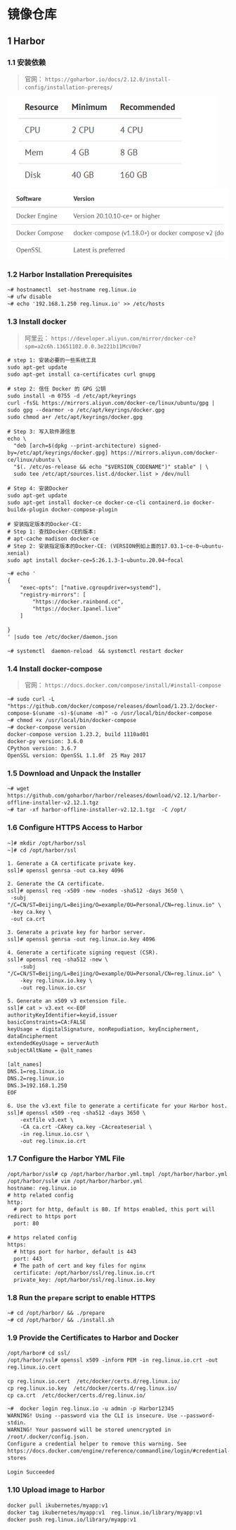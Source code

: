 # 镜像仓库

## 1 Harbor


### 1.1 安装依赖

> 官网： `https://goharbor.io/docs/2.12.0/install-config/installation-prereqs/`

![img.png](img.png)
![img_1.png](img_1.png)

### 1.2 Harbor Installation Prerequisites

```shell
~# hostnamectl  set-hostname reg.linux.io
~# ufw disable
~# echo '192.168.1.250 reg.linux.io' >> /etc/hosts
```
### 1.3 Install docker

> 阿里云： `https://developer.aliyun.com/mirror/docker-ce?spm=a2c6h.13651102.0.0.3e221b11McV0m7`

```shell
# step 1: 安装必要的一些系统工具
sudo apt-get update
sudo apt-get install ca-certificates curl gnupg

# step 2: 信任 Docker 的 GPG 公钥
sudo install -m 0755 -d /etc/apt/keyrings
curl -fsSL https://mirrors.aliyun.com/docker-ce/linux/ubuntu/gpg | sudo gpg --dearmor -o /etc/apt/keyrings/docker.gpg
sudo chmod a+r /etc/apt/keyrings/docker.gpg

# Step 3: 写入软件源信息
echo \
  "deb [arch=$(dpkg --print-architecture) signed-by=/etc/apt/keyrings/docker.gpg] https://mirrors.aliyun.com/docker-ce/linux/ubuntu \
  "$(. /etc/os-release && echo "$VERSION_CODENAME")" stable" | \
  sudo tee /etc/apt/sources.list.d/docker.list > /dev/null
 
# Step 4: 安装Docker
sudo apt-get update
sudo apt-get install docker-ce docker-ce-cli containerd.io docker-buildx-plugin docker-compose-plugin

# 安装指定版本的Docker-CE:
# Step 1: 查找Docker-CE的版本:
# apt-cache madison docker-ce
# Step 2: 安装指定版本的Docker-CE: (VERSION例如上面的17.03.1~ce-0~ubuntu-xenial)
sudo apt install docker-ce=5:26.1.3-1~ubuntu.20.04~focal
```

```shell
~# echo '
{
    "exec-opts": ["native.cgroupdriver=systemd"],
    "registry-mirrors": [
        "https://docker.rainbond.cc",
        "https://docker.1panel.live"
    ]

}
' |sudo tee /etc/docker/daemon.json

~# systemctl  daemon-reload  && systemctl restart docker
```

### 1.4 Install docker-compose

> 官网： `https://docs.docker.com/compose/install/#install-compose`

```shell
~# sudo curl -L "https://github.com/docker/compose/releases/download/1.23.2/docker-compose-$(uname -s)-$(uname -m)" -o /usr/local/bin/docker-compose
~# chmod +x /usr/local/bin/docker-compose
~# docker-compose version
docker-compose version 1.23.2, build 1110ad01
docker-py version: 3.6.0
CPython version: 3.6.7
OpenSSL version: OpenSSL 1.1.0f  25 May 2017
```

### 1.5 Download and Unpack the Installer

```shell
~# wget https://github.com/goharbor/harbor/releases/download/v2.12.1/harbor-offline-installer-v2.12.1.tgz
~# tar -xf harbor-offline-installer-v2.12.1.tgz  -C /opt/

```

### 1.6 Configure HTTPS Access to Harbor

```
~]# mkdir /opt/harbor/ssl
~]# cd /opt/harbor/ssl
```

```
1. Generate a CA certificate private key.
ssl]# openssl genrsa -out ca.key 4096
```

```
2. Generate the CA certificate.
ssl]# openssl req -x509 -new -nodes -sha512 -days 3650 \
 -subj "/C=CN/ST=Beijing/L=Beijing/O=example/OU=Personal/CN=reg.linux.io" \
 -key ca.key \
 -out ca.crt
```

```
3. Generate a private key for harbor server.
ssl]# openssl genrsa -out reg.linux.io.key 4096
```

```
4. Generate a certificate signing request (CSR).
ssl]# openssl req -sha512 -new \
    -subj "/C=CN/ST=Beijing/L=Beijing/O=example/OU=Personal/CN=reg.linux.io" \
    -key reg.linux.io.key \
    -out reg.linux.io.csr
```

```
5. Generate an x509 v3 extension file.
ssl]# cat > v3.ext <<-EOF
authorityKeyIdentifier=keyid,issuer
basicConstraints=CA:FALSE
keyUsage = digitalSignature, nonRepudiation, keyEncipherment, dataEncipherment
extendedKeyUsage = serverAuth
subjectAltName = @alt_names

[alt_names]
DNS.1=reg.linux.io
DNS.2=reg.linux.io
DNS.3=192.168.1.250
EOF
```

```
6. Use the v3.ext file to generate a certificate for your Harbor host.
ssl]# openssl x509 -req -sha512 -days 3650 \
    -extfile v3.ext \
    -CA ca.crt -CAkey ca.key -CAcreateserial \
    -in reg.linux.io.csr \
    -out reg.linux.io.crt
```

### 1.7 Configure the Harbor YML File

```shell
/opt/harbor/ssl# cp /opt/harbor/harbor.yml.tmpl /opt/harbor/harbor.yml
/opt/harbor/ssl# vim /opt/harbor/harbor.yml
hostname: reg.linux.io
# http related config
http:
  # port for http, default is 80. If https enabled, this port will redirect to https port
  port: 80

# https related config
https:
  # https port for harbor, default is 443
  port: 443
  # The path of cert and key files for nginx
  certificate: /opt/harbor/ssl/reg.linux.io.crt
  private_key: /opt/harbor/ssl/reg.linux.io.key
```

### 1.8 Run the `prepare` script to enable HTTPS

```shell
~# cd /opt/harbor/ && ./prepare
~# cd /opt/harbor/ && ./install.sh
```

### 1.9 Provide the Certificates to Harbor and Docker

```shell
/opt/harbor# cd ssl/
/opt/harbor/ssl# openssl x509 -inform PEM -in reg.linux.io.crt -out reg.linux.io.cert

cp reg.linux.io.cert  /etc/docker/certs.d/reg.linux.io/
cp reg.linux.io.key  /etc/docker/certs.d/reg.linux.io/
cp ca.crt  /etc/docker/certs.d/reg.linux.io/
```
```shell
~#  docker login reg.linux.io -u admin -p Harbor12345
WARNING! Using --password via the CLI is insecure. Use --password-stdin.
WARNING! Your password will be stored unencrypted in /root/.docker/config.json.
Configure a credential helper to remove this warning. See
https://docs.docker.com/engine/reference/commandline/login/#credential-stores

Login Succeeded
```

### 1.10 Upload image to Harbor

```shell
docker pull ikubernetes/myapp:v1
docker tag ikubernetes/myapp:v1  reg.linux.io/library/myapp:v1
docker push reg.linux.io/library/myapp:v1
```